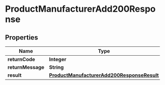

# ProductManufacturerAdd200Response

## Properties

Name | Type | Description | Notes
------------ | ------------- | ------------- | -------------
**returnCode** | **Integer** |  |  [optional]
**returnMessage** | **String** |  |  [optional]
**result** | [**ProductManufacturerAdd200ResponseResult**](ProductManufacturerAdd200ResponseResult.md) |  |  [optional]




